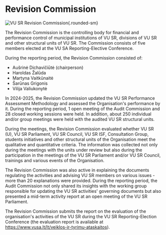 # Revision Commission

![VU SR Revision Commission](/img/dariniai/Revizija.jpg){.rounded-sm}

The Revision Commission is the controlling body for financial and performance control of municipal institutions of VU SR, divisions of VU SR and other structural units of VU SR. The Commission consists of five members elected at the VU SA Reporting-Elective Conference.   

During the reporting period, the Revision Commission consisted of: 

- Aušrinė Dichavičiūtė (chairperson) 
- Haroldas Žalūda 
- Martyna Vaitkūnaitė 
- Šarūnas Grigonis 
- Vilija Valiukonytė 

In 2024-2025, the Revision Commission updated the VU SR Performance Assessment Methodology and assessed the Organisation's performance by it. During the reporting period, 1 open meeting of the Audit Commission and 28 closed working sessions were held. In addition, about 250 individual and/or group meetings were held with the audited VU SR structural units. 

During the meetings, the Revision Commission evaluated whether VU SR (U), VU SR Parliament, VU SR Council, VU SR ISF, Consultation Group, students initiatives and other structural units of the Organisation meet the qualitative and quantitative criteria. The information was collected not only during the meetings with the units under review but also during the participation in the meetings of the VU SR Parliament and/or VU SR Council, trainings and various events of the Organisation. 

The Revision Commission was also active in explaining the documents regulating the activities and advising VU SR members on various issues - more than 20 explanations were provided. During the reporting period, the Audit Commission not only shared its insights with the working group responsible for updating the VU SR activities' governing documents but also presented a mid-term activity report at an open meeting of the VU SR Parliament. 

The Revision Commission submits the report on the evaluation of the organisation's activities of the VU SR during the VU SR Reporting-Election Conference (the evaluation report is available at <https://www.vusa.lt/lt/veiklos-ir-tyrimu-ataskaitos>).   
